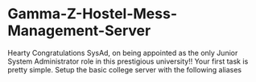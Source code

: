 # Gamma-Z-Hostel-Mess-Management-Server
Hearty Congratulations SysAd, on being appointed as the only Junior System Administrator role in this prestigious university!! Your first task is pretty simple. Setup the basic college server with the following aliases
